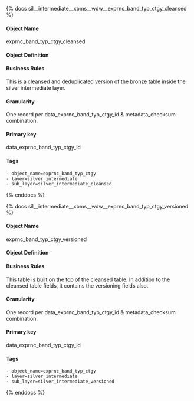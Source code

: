 {% docs sil__intermediate__xbms__wdw__exprnc_band_typ_ctgy_cleansed %}

#### Object Name
exprnc_band_typ_ctgy_cleansed

#### Object Definition


#### Business Rules
This is a cleansed and deduplicated version of the bronze table inside the silver intermediate layer.

#### Granularity
One record per data_exprnc_band_typ_ctgy_id & metadata_checksum combination.

#### Primary key
data_exprnc_band_typ_ctgy_id

#### Tags
    - object_name=exprnc_band_typ_ctgy
    - layer=silver_intermediate
    - sub_layer=silver_intermediate_cleansed

{% enddocs %}

{% docs sil__intermediate__xbms__wdw__exprnc_band_typ_ctgy_versioned %}

#### Object Name
exprnc_band_typ_ctgy_versioned

#### Object Definition


#### Business Rules
This table is built on the top of the cleansed table. In addition to the cleansed table fields, it contains the versioning fields also.

#### Granularity
One record per data_exprnc_band_typ_ctgy_id & metadata_checksum combination.

#### Primary key
data_exprnc_band_typ_ctgy_id

#### Tags
    - object_name=exprnc_band_typ_ctgy
    - layer=silver_intermediate
    - sub_layer=silver_intermediate_versioned

{% enddocs %}